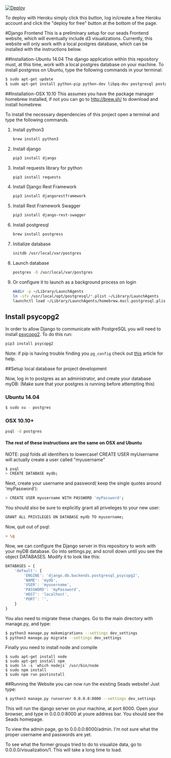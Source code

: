 [![Deploy](https://www.herokucdn.com/deploy/button.svg)](https://heroku.com/deploy)

To deploy with Heroku simply click this button, log in/create a free Heroku account and click the "deploy for free" button at the bottom of the page.

#Django Frontend
This is a preliminary setup for our seads Frontend website, which will eventually include d3 visualizations. Currently, this website will only work with a local postgres database, which can be installed with the instructions below.

##Installation-Ubuntu 14.04
The django application within this repository must, at this time, work with a local postgres database on your machine. To install postgress on Ubuntu, type the following commands in your terminal:
```sh
$ sudo apt-get update
$ sudo apt-get install python-pip python-dev libpq-dev postgresql postgresql-contrib
```
##Installation-OSX 10.10
This assumes you have the package manager homebrew installed, if not you can go to http://brew.sh/ to download and install homebrew.

To install the necessary dependencies of this project open a terminal and type the following commands.

1. Install python3

    ```sh
    brew install python3
    ```

2. Install django

    ```sh
    pip3 install django
    ```

3. Install requests library for python

    ```sh
    pip3 install requests
    ```

4. Install Django Rest Framework

    ```sh
    pip3 install djangorestframework
    ```

5. Install Rest Framework Swagger

    ```sh
    pip3 install django-rest-swagger
    ```

6. Install postgresql

    ```sh
    brew install postgress
    ```

7. Initialize database

    ```sh
    initdb /usr/local/var/postgres
    ```

8. Launch database

    ```sh
    postgres -D /usr/local/var/postgres
    ```

9. Or configure it to launch as a background process on login
    ```sh
    mkdir -p ~/Library/LaunchAgents
    ln -sfv /usr/local/opt/postgresql/*.plist ~/Library/LaunchAgents
    launchctl load ~/Library/LaunchAgents/homebrew.mxcl.postgresql.plist
    ```

## Install psycopg2
In order to allow Django to communicate with PostgreSQL you will need to install [psycopg2](http://initd.org/psycopg/). To do this run:
```sh
pip3 install psycopg2
```

Note: if pip is having trouble finding you `pg_config` check out [this](https://rayed.com/wordpress/?p=1743) article for help.

##Setup local database for project development

Now, log in to postgres as an administrator, and create your database myDB:
(Make sure that your postgres is running before attempting this)

### Ubuntu 14.04
```sh
$ sudo su - postgres
```
### OSX 10.10+
```sh
psql -d postgres
```

#### The rest of these instructions are the same on OSX and Ubuntu

NOTE: psql folds all identifiers to lowercase! CREATE USER myUsername will actually create a user called "myusername"

```sh
$ psql
> CREATE DATABASE mydb;
```
Next, create your username and password( keep the single quotes around 'myPassword'):
```sh
> CREATE USER myusername WITH PASSWORD 'myPassword';
```
You should also be sure to explicitly grant all priveleges to your new user:
```sh
GRANT ALL PRIVILEGES ON DATABASE mydb TO myusername;
```
Now, quit out of psql:
```sh
> \q
```


Now, we can configure the Django server in this repository to work with your myDB database. Go into settings.py, and scroll down until you see the object DATABASES. Modify it to look like this:

```js
DATABASES = {
    'default': {
        'ENGINE': 'django.db.backends.postgresql_psycopg2',
        'NAME': 'mydb',
        'USER': 'myusername',
        'PASSWORD': 'myPassword',
        'HOST': 'localhost',
        'PORT': '',
    }
}
```
You also need to migrate these changes. Go to the main directory with manage.py, and type:

```sh
$ python3 manage.py makemigrations --settings dev_settings
$ python3 manage.py migrate --settings dev_settings
```

Finally you need to install node and compile
```
$ sudo apt-get install node
$ sudo apt-get install npm
$ sudo ln -s `which nodejs` /usr/bin/node
$ sudo npm install 
$ sudo npm run postinstall

```
##Running the Website
you can now run the existing Seads website! Just type:

```sh
$ python3 manage.py runserver 0.0.0.0:8000 --settings dev_settings
```

This will run the django server on your machine, at port 8000. Open your browser, and type in 0.0.0.0:8000 at youre address bar. You should see the Seads homepage.

To view the admin page, go to 0.0.0.0:8000/admin. I'm not sure what the proper username and passwords are yet.

To see what the former groups tried to do to visualize data, go to 0.0.0.0/visualization/1. This will take a long time to load.
